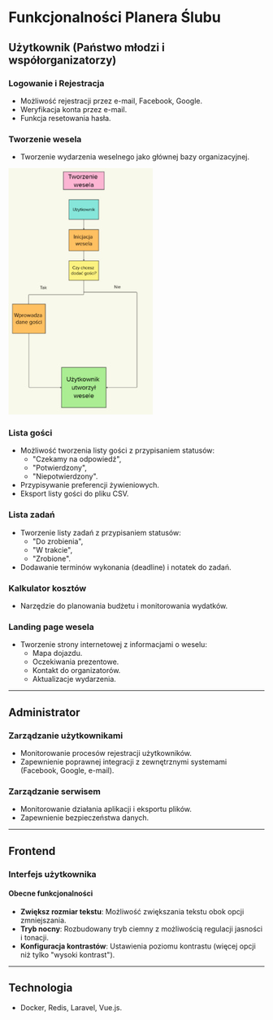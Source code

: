 # Funkcjonalności Planera Ślubu

## Użytkownik (Państwo młodzi i współorganizatorzy)

### Logowanie i Rejestracja
- Możliwość rejestracji przez e-mail, Facebook, Google.
- Weryfikacja konta przez e-mail.
- Funkcja resetowania hasła.



### Tworzenie wesela
- Tworzenie wydarzenia weselnego jako głównej bazy organizacyjnej.

![Rejestracja](/img/docusaurus-social-card3.jpg)

### Lista gości
- Możliwość tworzenia listy gości z przypisaniem statusów:
  - "Czekamy na odpowiedź",
  - "Potwierdzony",
  - "Niepotwierdzony".
- Przypisywanie preferencji żywieniowych.
- Eksport listy gości do pliku CSV.

### Lista zadań
- Tworzenie listy zadań z przypisaniem statusów:
  - "Do zrobienia",
  - "W trakcie",
  - "Zrobione".
- Dodawanie terminów wykonania (deadline) i notatek do zadań.

### Kalkulator kosztów
- Narzędzie do planowania budżetu i monitorowania wydatków.

### Landing page wesela
- Tworzenie strony internetowej z informacjami o weselu:
  - Mapa dojazdu.
  - Oczekiwania prezentowe.
  - Kontakt do organizatorów.
  - Aktualizacje wydarzenia.

---

## Administrator

### Zarządzanie użytkownikami
- Monitorowanie procesów rejestracji użytkowników.
- Zapewnienie poprawnej integracji z zewnętrznymi systemami (Facebook, Google, e-mail).

### Zarządzanie serwisem
- Monitorowanie działania aplikacji i eksportu plików.
- Zapewnienie bezpieczeństwa danych.

---

## Frontend

### Interfejs użytkownika
#### Obecne funkcjonalności
- **Zwiększ rozmiar tekstu**: Możliwość zwiększania tekstu obok opcji zmniejszania.
- **Tryb nocny**: Rozbudowany tryb ciemny z możliwością regulacji jasności i tonacji.
- **Konfiguracja kontrastów**: Ustawienia poziomu kontrastu (więcej opcji niż tylko "wysoki kontrast").
---

## Technologia
- Docker, Redis, Laravel, Vue.js.
